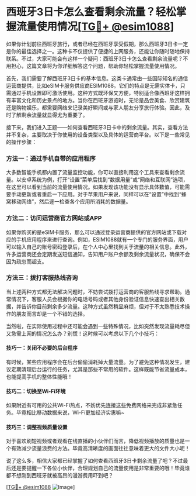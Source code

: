 # 西班牙3日卡怎么查看剩余流量？轻松掌握流量使用情况[[TG💪+ @esim1088](https://t.me/s/esim1088)]

如果你计划前往西班牙旅行，或者已经在西班牙享受假期，那么西班牙3日卡一定是你的最佳选择之一。这种卡不仅提供了便捷的上网服务，还能让你随时随地保持联系。不过，大家可能会有这样一个疑问：西班牙3日卡怎么查看剩余流量呢？不用担心，这篇文章将为你详细解答这个问题，帮助你轻松掌握流量使用情况。

首先，我们需要了解西班牙3日卡的基本信息。这类卡通常由一些国际知名的通信运营商提供，比如eSIM卡服务供应商ESIM1088。它们的特点是无需实体卡，只需通过手机设置即可激活使用。这种方式既环保又方便，特别适合像西班牙这样拥有丰富文化和历史景点的地方。当你在西班牙游览时，无论是品尝美食、欣赏建筑还是购物娱乐，都需要网络来记录美好瞬间或与家人朋友分享旅行体验。因此，及时了解剩余流量就显得尤为重要了。

接下来，我们进入正题——如何查看西班牙3日卡中的剩余流量。其实，查看方法并不复杂，主要取决于你使用的设备类型以及具体的运营商平台。以下是一些常见的操作步骤：

### 方法一：通过手机自带的应用程序

大多数智能手机都内置了流量监控功能，你可以直接利用这个工具来查看剩余流量。以安卓系统为例，打开“设置”菜单后找到“数据用量”或“网络和互联网”选项，在这里可以看到当前的流量使用情况。如果发现该功能没有显示具体数值，可能需要手动更新或者重启一下应用。对于苹果用户来说，同样可以在“设置”中找到“蜂窝移动网络”，然后逐一检查各个应用所消耗的数据量。

### 方法二：访问运营商官方网站或APP

如果你购买的是eSIM卡服务，那么可以通过登录运营商提供的官方网站或下载对应的手机应用程序来进行查询。例如，ESIM1088就有一个专门的服务界面，用户可以输入自己的账号密码登录后，在个人中心里找到关于流量的相关信息。此外，许多运营商还会定期发送短信通知，告知用户账户余额及剩余流量状况，确保不会因为疏忽而超支。

### 方法三：拨打客服热线咨询

当上述两种方式都无法解决问题时，不妨尝试拨打运营商的客服热线寻求帮助。通常情况下，客服人员会根据你的电话号码或者其他身份验证信息快速查出相关数据，并告诉你目前剩余多少流量。这种方式虽然稍显麻烦，但对于不太熟悉技术操作的朋友而言却是一个不错的选择。

当然啦，在实际使用过程中还可能会遇到一些特殊情况，比如突然发现流量耗尽但又急需上网的情况怎么办？别慌！这时候可以考虑以下几个小技巧：

#### 技巧一：关闭不必要的后台程序
有时候，某些应用程序会在后台偷偷消耗掉大量流量。为了避免这种情况发生，建议定期清理后台运行的任务，尤其是那些不常用的软件。这样既能节省流量成本，也能提高手机的整体性能哦！

#### 技巧二：切换至Wi-Fi环境
如果附近有可用的公共Wi-Fi热点，不妨优先连接这些免费网络来完成非紧急任务。毕竟相比移动数据来说，Wi-Fi更加经济实惠嘛~

#### 技巧三：调整视频质量设置
对于喜欢刷短视频或者观看在线直播的小伙伴们而言，降低视频播放的质量也是一个有效减少流量浪费的方法。毕竟高清晰度的画面往往意味着更大的文件大小呢！

说了这么多，相信大家都已经掌握了如何查看西班牙3日卡剩余流量了吧？不过最后还是要提醒一下各位小伙伴，合理规划自己的流量使用是非常重要的哦！毕竟谁都不想刚到西班牙就被高昂的漫游费用吓到吧？

[[TG💪+ @esim1088](https://t.me/s/esim1088) ![Image](https://i.postimg.cc/4NQfJmqS/Snipaste-2025-05-13-00-14-12.png)]